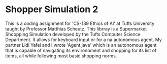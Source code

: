 # Shopper Simulation 2
This is a coding assignment for 'CS-139 Ethics of AI' at Tufts University taught by Professor Matthias Scheutz. This librray is a Supermarket Shoppping Simulation developed by the Tufts Computer Science Department. It allows for keyboard input or for a na autonomous agent. My partner Lidi Yafei and I wrote 'Agent.java' which is an autonomous agent that is capable of navigating its environoment and shopping for its list of items, all while following most basic shopping norms.

